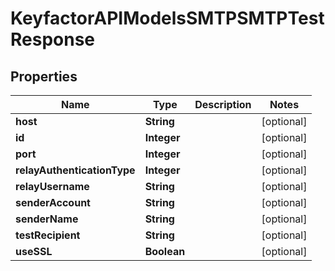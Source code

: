 

# KeyfactorAPIModelsSMTPSMTPTestResponse


## Properties

| Name | Type | Description | Notes |
|------------ | ------------- | ------------- | -------------|
|**host** | **String** |  |  [optional] |
|**id** | **Integer** |  |  [optional] |
|**port** | **Integer** |  |  [optional] |
|**relayAuthenticationType** | **Integer** |  |  [optional] |
|**relayUsername** | **String** |  |  [optional] |
|**senderAccount** | **String** |  |  [optional] |
|**senderName** | **String** |  |  [optional] |
|**testRecipient** | **String** |  |  [optional] |
|**useSSL** | **Boolean** |  |  [optional] |



